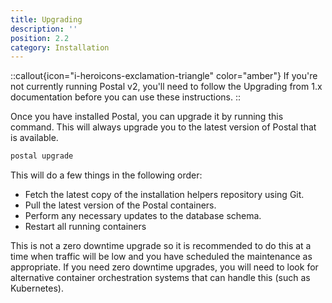 ```yaml
---
title: Upgrading
description: ''
position: 2.2
category: Installation
---
```


::callout{icon="i-heroicons-exclamation-triangle" color="amber"}
If you're not currently running Postal v2, you'll need to follow the Upgrading from 1.x documentation before you can use these instructions.
::

Once you have installed Postal, you can upgrade it by running this command. This will always upgrade you to the latest version of Postal that is available.

```bash
postal upgrade
```

This will do a few things in the following order:

* Fetch the latest copy of the installation helpers repository using Git.
* Pull the latest version of the Postal containers.
* Perform any necessary updates to the database schema.
* Restart all running containers

This is not a zero downtime upgrade so it is recommended to do this at a time when traffic will be low and you have scheduled the maintenance as appropriate. If you need zero downtime upgrades, you will need to look for alternative container orchestration systems that can handle this (such as Kubernetes).
